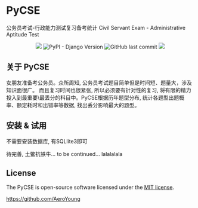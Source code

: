 # PyCSE
公务员考试-行政能力测试复习备考统计 Civil Servant Exam - Administrative Aptitude Test

<p align="center">

<img src="https://travis-ci.org/laravel/framework.svg"> 
<img alt="PyPI - Django Version" src="https://img.shields.io/pypi/djversions/djangorestframework?label=django&logo=django">
<img alt="GitHub last commit" src="https://img.shields.io/github/last-commit/AeroYoung/PyCSE">
<img src="https://img.shields.io/apm/l/vim-mode.svg">

</p>

## 关于 PyCSE

女朋友准备考公务员。众所周知, 公务员考试题目简单但是时间短、题量大，涉及知识面很广。
而且复习时间也很紧张, 所以必须要有针对性的复习, 将有限的精力投入到最重要\最丢分的科目中。PyCSE根据历年题型分布, 统计各题型出题概率、额定耗时和出错率等数据, 找出丢分影响最大的题型。

## 安装 & 试用

不需要安装数据库, 有SQLlite3即可

待完善, 土鳖抗铁牛... to be continued... lalalalala

## License

The PyCSE is open-source software licensed under the [MIT license](https://opensource.org/licenses/MIT).

https://github.com/AeroYoung